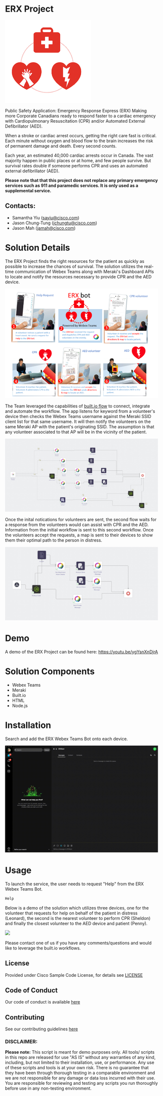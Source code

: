 # ERX Project

![](Documents/03_41_19_small.jpg)

Public Safety Application: Emergency Response Express (ERX)
Making more Corporate Canadians ready to respond faster to a cardiac emergency with Cardiopulmonary Resuscitation (CPR) and/or Automated External Defibrillator (AED).

When a stroke or cardiac arrest occurs, getting the right care fast is critical. Each minute without oxygen and blood flow to the brain increases the risk of permanent damage and death.  Every second counts.

Each year, an estimated 40,000 cardiac arrests occur in Canada. The vast majority happen in public places or at home, and few people survive. But survival rates double if someone performs CPR and uses an automated external defibrillator (AED).

**Please note that that this project does not replace any primary emergency services such as 911 and paramedic services. It is only used as a supplemental service.**

## Contacts:
* Samantha Yiu (sayiu@cisco.com)
* Jason Chung-Tung (jchungtu@cisco.com)
* Jason Mah (jamah@cisco.com)

# Solution Details

The ERX Project finds the right resources for the patient as quickly as possible to increase the chances of survival.  The solution utilizes the real-time communication of Webex Teams along with Meraki's Dashboard APIs to locate and notify the resources necessary to provide CPR and the AED device.

![](Documents/878_6271.5.png)

The Team leveraged the capabilities of [built.io flow](https://www.built.io/)  to connect, integrate and automate the workflow.  The app listens for keyword from a volunteer's device then checks the Webex Teams username against the Meraki SSID client list for that same username.  It will then notify the volunteers on the same Meraki AP with the patient's originating SSID.  The assumption is that any volunteer associated to that AP will be in the vicinity of the patient.

![](Documents/03_58_57.jpg)

Once the inital notications for volunteers are sent, the second flow waits for a response from the volunteers would can assist with CPR and the AED.  Information from the initial workflow is sent to this second workflow.  Once the volunteers accept the requests, a map is sent to their devices to show them their optimal path to the person in distress.

![](Documents/03_59_37.jpg)

# Demo
A demo of the ERX Project can be found here: https://youtu.be/ygYsnXnDjrA

# Solution Components
* Webex Teams
* Meraki
* Built.io
* HTML
* Node.js


# Installation

Search and add the ERX Webex Teams Bot onto each device.  

![](Documents/install.gif)

# Usage

To launch the service, the user needs to request "Help" from the ERX Webex Teams Bot.

```bash
Help
```

Below is a demo of the solution which utilizes three devices, one for the volunteer that requests for help on behalf of the patient in distress (Leonard), the second is the nearest volunteer to perform CPR (Sheldon) and finally the closest volunteer to the AED device and patient (Penny).


![](Documents/BotDemo.gif)


Please contact one of us if you have any comments/questions and would like to leverage the built.io workflows.

## License

Provided under Cisco Sample Code License, for details see [LICENSE](./LICENSE)

## Code of Conduct

Our code of conduct is available [here](./CODE_OF_CONDUCT.md)

## Contributing

See our contributing guidelines [here](./CONTRIBUTING.md)

### DISCLAIMER:
<b>Please note:</b> This script is meant for demo purposes only. All tools/ scripts in this repo are released for use "AS IS" without any warranties of any kind, including, but not limited to their installation, use, or performance. Any use of these scripts and tools is at your own risk. There is no guarantee that they have been through thorough testing in a comparable environment and we are not responsible for any damage or data loss incurred with their use.
You are responsible for reviewing and testing any scripts you run thoroughly before use in any non-testing environment.
